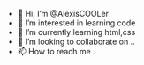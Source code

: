 - 👋 Hi, I’m @AlexisCOOLer
- 👀 I’m interested in learning code
- 🌱 I’m currently learning html,css
- 💞️ I’m looking to collaborate on ..
- 📫 How to reach me .

<!---
AlexisCOOLer/AlexisCOOLer is a ✨ special ✨ repository because its `README.md` (this file) appears on your GitHub profile.
You can click the Preview link to take a look at your changes.
--->
